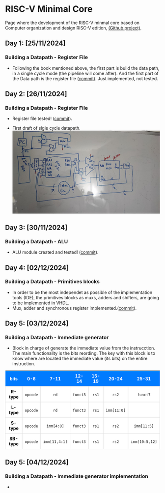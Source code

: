 # RISC-V Minimal Core
<link rel="stylesheet" type="text/css" href="/css/style.css">

Page where the development of the RISC-V minmal core based on Computer organization and design RISC-V edition, [(Github project)](https://github.com/DiscreteVic/RISC-V-minimal-core).

## Day 1: [25/11/2024]

### Building a Datapath - Register File

- Following the book mentioned above, the first part is build the data path, in a single cycle mode (the pipeline will come after). And the first part of the Data path is the register file ([commit](https://github.com/DiscreteVic/RISC-V-minimal-core/commit/1b87704ab9d8966ae78004c4da8fd2f958c1b25d)). Just implemented, not tested.


## Day 2: [26/11/2024]

### Building a Datapath - Register File

- Register file tested! ([commit](https://github.com/DiscreteVic/RISC-V-minimal-core/commit/c7f71b39862c3feba26ed59152792a3cb19dd103)).

- First draft of sigle cycle datapath.
![Draft 1 Single cycle datapath](/assets/datapath1.jpg)


## Day 3: [30/11/2024]

### Building a Datapath - ALU

- ALU module created and tested! ([commit](https://github.com/DiscreteVic/RISC-V-minimal-core/commit/18a0a301750d7814b20bb60344f26afe5a4b9452)).



## Day 4: [02/12/2024]

### Building a Datapath - Primitives blocks

- In order to be the most independet as possible of the implementation tools (IDE), the primitives blocks as muxs, adders and shifters, are going to be implemented in VHDL.
- Mux, adder and synchronous register implemented.([commit](https://github.com/DiscreteVic/RISC-V-minimal-core/commit/d351468cd8dd86422986a9e54dcfaef72e810144)).



## Day 5: [03/12/2024]

### Building a Datapath - Immediate generator

- Block in charge of generate the immediate value from the instrucction. The main functionality is the bits reording. The key with this block is to know where are located the immediate value (its bits) on the entire instruction. 

<style>
  table {
    border-collapse: collapse;
    width: 100%;
    background-color: white;
  }
  th {
    background-color: #007bff;
    color: white;
    padding: 8px;
    text-align: center;
  }
  td {
    padding: 8px;
    text-align: center;
    border: 1px solid #ddd;
  }
  td:first-child {
    font-weight: bold;
    color: black;
  }
</style>

| bits     | 0-6      | 7-11   | 12-14    | 15-19  | 20-24  | 25-31    |
|----------|----------|--------|----------|--------|--------|----------|
| R-type   | `opcode` | `rd`   | `funct3` | `rs1`  | `rs2`  | `funct7` |
| L-type   | `opcode` | `rd`   | `funct3` | `rs1`  | `imm[11:0]` |
| S-type   | `opcode` | `imm[4:0]` | `funct3` | `rs1`  | `rs2`  | `imm[11:5]` |
| SB-type  | `opcode` | `imm[11,4:1]` | `funct3` | `rs1`  | `rs2`  | `imm[10:5,12]` |



## Day 5: [04/12/2024]

### Building a Datapath - Immediate generator implementation

- 

